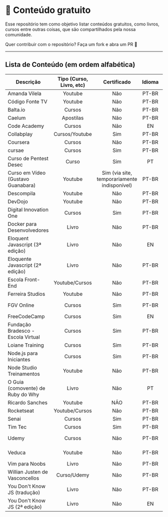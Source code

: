 # 📌 Conteúdo gratuito

Esse repositório tem como objetivo listar conteúdos gratuitos, como livros, cursos entre outras coisas, que são compartilhados pela nossa comunidade.

Quer contribuir com o repositório? Faça um fork e abra um PR 🥰

---

## Lista de Conteúdo (em ordem alfabética)

| Descrição      | Tipo (Curso, Livro, etc)           | Certificado | Idioma | Link  |
| ------------- |:-------------:| :-----:| :-----:|:-----:|
| Amanda Vilela | Youtube | Não | PT-BR | https://www.youtube.com/channel/UCBHuWBJdB8HSh3_ZLwPq9_w |
| Código Fonte TV| Youtube | Não | PT-BR | https://www.youtube.com/user/codigofontetv |
| Balta.io | Cursos | Não | PT-BR | https://balta.io/cursos |
| Caelum | Apostilas |Não| PT-BR | https://www.caelum.com.br/apostilas |
| Code Academy | Cursos | Não | EN | https://www.codecademy.com/ |
| Collabplay |Cursos/Youtube | Sim | PT-BR | https://collabplay.online/br/ |
| Coursera | Cursos | Não | PT-BR | https://pt.coursera.org/ |
| cursae | Cursos | Sim | PT-BR | https://www.cursae.com.br/ |
| Curso de Pentest Desec | Curso | Sim | PT | https://desecsecurity.com/curso/curso-pentest-gratuito |
| Curso em Vídeo (Gustavo Guanabara) | Youtube | Sim (via site, temporariamente indisponível) | PT-BR | https://www.youtube.com/user/cursosemvideo/ |
| Descompila | Youtube | Não | PT-BR | https://www.youtube.com/channel/UCgOu28f2-cdegVHuZZhLDdA|
| DevDojo| Youtube | Não | PT-BR| https://www.youtube.com/channel/UCjF0OccBT05WxsJb2zNkL4g |
| Digital Innovation One| Cursos | Sim | PT-BR |https://web.digitalinnovation.one/browse 
| Docker para Desenvolvedores | Livro | Não | PT-BR | https://leanpub.com/dockerparadesenvolvedores |
| Eloquent Javascript (3ª edição)| Livro | Não | EN | https://eloquentjavascript.net/ |
| Eloquente Javascript (2ª edição)| Livro | Não | PT-BR | https://braziljs.github.io/eloquente-javascript/ |
| Escola Front-End | Youtube/Cursos | Não | PT-BR  | https://www.youtube.com/channel/UC4cEOdd-saCKWJHv_Du8cLQ |
| Ferreira Studios| Youtube |Não | PT-BR | https://www.youtube.com/user/devleonardoferreira |
| FGV Online | Cursos | Sim | PT-BR | https://www5.fgv.br/fgvonline/Cursos/Gratuitos/?goback=%2Egde_1876153_member_208379733 |
| FreeCodeCamp | Cursos | Sim | EN | https://www.freecodecamp.org/ |
| Fundação Bradesco - Escola Virtual | Cursos | Sim | PT-BR | https://www.ev.org.br/ |
| Loiane Training | Cursos | Sim | PT-BR | https://loiane.training/cursos
| Node.js para Iniciantes | Cursos | Sim | PT-BR | https://treinamento.nodebr.org/ |
| Node Studio Treinamentos | Youtube | Não | PT-BR | https://www.youtube.com/channel/UCZZ0NTtOgsLIT4Skr6GUpAw |
| O Guia (comovente) de Ruby do Why | Livro | Não | PT | http://why.carlosbrando.com/index.html |
| Ricardo Sanches | Youtube | NÃO | PT-BR | https://www.youtube.com/user/RicVSanches |
| Rocketseat | Youtube/Cursos | Não | PT-BR | https://rocketseat.com.br/starter |
| Senai | Cursos | Sim | PT-BR | https://online.sp.senai.br/institucional/3722/3840/cursos-gratuitos |
| Tim Tec | Cursos | Sim | PT-BR | https://cursos.timtec.com.br/ |
| Udemy | Cursos | Não | PT-BR | https://www.udemy.com/courses/development/web-development/?price=price-free&sort=popularity 
| Veduca | Youtube | Não | PT-BR | https://www.youtube.com/channel/UCJ-RnyVCbsTzADE4S7SSE3w/playlists |
| Vim para Noobs | Livro | Não | PT-BR | https://leanpub.com/vimparanoobs |
| Willian Justen de Vasconcellos | Curso/Udemy | Não | PT-BR | https://www.udemy.com/course/git-e-github-para-iniciantes/ |
| You Don't Know JS (tradução) | Livro | Não | PT-BR | https://github.com/cezaraugusto/You-Dont-Know-JS |
| You Don't Know JS (2ª edição) | Livro | Não | EN | https://github.com/getify/You-Dont-Know-JS |

